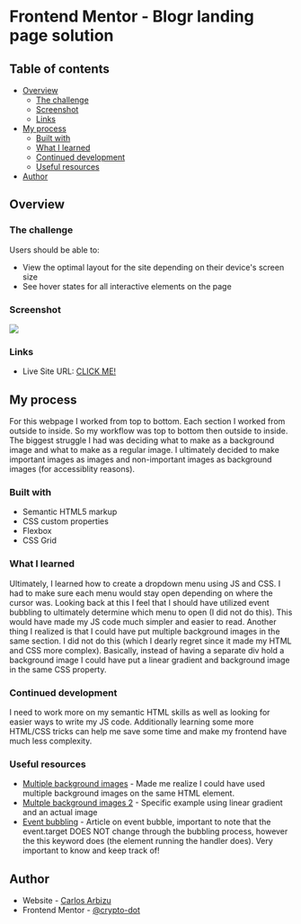 # Frontend Mentor - Blogr landing page solution

## Table of contents

- [Overview](#overview)
  - [The challenge](#the-challenge)
  - [Screenshot](#screenshot)
  - [Links](#links)
- [My process](#my-process)
  - [Built with](#built-with)
  - [What I learned](#what-i-learned)
  - [Continued development](#continued-development)
  - [Useful resources](#useful-resources)
- [Author](#author)

## Overview

### The challenge

Users should be able to:

- View the optimal layout for the site depending on their device's screen size
- See hover states for all interactive elements on the page

### Screenshot

![](./screenshot.jpg)

### Links

- Live Site URL: [CLICK ME!](https://your-live-site-url.com)

## My process
For this webpage I worked from top to bottom. Each section I worked from outside to inside. So my workflow was top to bottom then outside to inside. The biggest struggle I had was deciding what to make as a background image and what to make as a regular image. I ultimately decided to make important images as images and non-important images as background images (for accessiblity reasons).
### Built with

- Semantic HTML5 markup
- CSS custom properties
- Flexbox
- CSS Grid


### What I learned

Ultimately, I learned how to create a dropdown menu using JS and CSS. I had to make sure each menu would stay open depending on where the cursor was. Looking back at this I feel that I should have utilized event bubbling to ultimately determine which menu to open (I did not do this). This would have made my JS code much simpler and easier to read. Another thing I realized is that I could have put multiple background images in the same section. I did not do this (which I dearly regret since it made my HTML and CSS more complex). Basically, instead of having a separate div hold a background image I could have put a linear gradient and background image in the same CSS property.


### Continued development

I need to work more on my semantic HTML skills as well as looking for easier ways to write my JS code. Additionally learning some more HTML/CSS tricks can help me save some time and make my frontend have much less complexity. 

### Useful resources

- [Multiple background images](https://www.w3schools.com/css/css3_backgrounds.asp) - Made me realize I could have used multiple background images on the same HTML element.
- [Multple background images 2](https://stackoverflow.com/questions/2504071/how-do-i-combine-a-background-image-and-css3-gradient-on-the-same-element) - Specific example using linear gradient and an actual image
- [Event bubbling](https://javascript.info/bubbling-and-capturing) - Article on event bubble, important to note that the event.target DOES NOT change through the bubbling process, however the this keyword does (the element running the handler does). Very important to know and keep track of!

## Author

- Website - [Carlos Arbizu](https://arbizu.dev/)
- Frontend Mentor - [@crypto-dot](https://www.frontendmentor.io/profile/crypto-dot)


